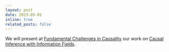 ```yaml
---
layout: post
date: 2023-05-01
inline: true
related_posts: false
---
```

We will present at <a href="https://quarter-on-causality.github.io/challenges/">Fundamental Challenges in Causality</a>   our work on  <a href = "IDM.pdf" target = "_self">Causal Inference with Information Fields</a>.
